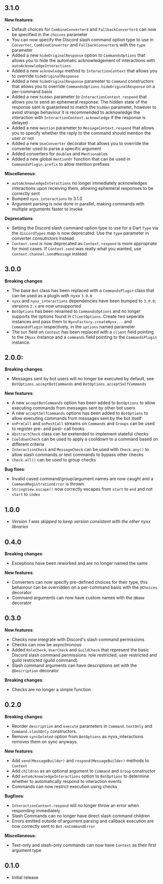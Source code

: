 ## 3.1.0
__New features__:
- Default choices for `CombineConverter`s and `FallbackConverter`s can now be specified in the `choices` parameter
- You can now specify the Discord slash command option type to use in `Converter`, `CombineConverter` and `FallbackConverter`s with the `type` parameter
- Added a new `hideOriginalResponse` option to `CommandsOptions` that allows you to hide the automatic acknowledgement of interactions with `autoAcknowledgeInteractions`
- Added a new `acknowledge` method to `InteractionContext` that allows you to override `hideOriginalResponse`
- Added a new `hideOriginalResponse` parameter to `Command` constructors that allows you to override `CommandsOptions.hideOriginalResponse` on a per-command basis
- Added a new `hidden` parameter to `InteractionContext.respond` that allows you to send an ephemeral response. The hidden state of the response sent is guaranteed to match the `hidden` parameter, however to avoid strange behaviour it is recommended to acknowledge the interaction with `InteractionContext.acknowledge` if the response is delayed
- Added a new `mention` parameter to `MessageContext.respond` that allows you to specify whether the reply to the command should mention the user or not
- Added a new `UseConverter` decorator that allows you to override the converter used to parse a specific argument
- Added converters for `double`s and `Mentionable`s
- Added a new global `mentionOr` function that can be used in `CommandsPlugin.prefix` to allow mention prefixes

__Miscellaneous__:
- `autoAcknowledgeInteractions` no longer immediately acknowledges interactions upon receiving them, allowing ephemeral responses to be correctly sent
- Bumped `nyxx_interactions` to 3.1.0
- Argument parsing is now done in parallel, making commands with multiple arguments faster to invoke

__Deprecations__:
- Setting the Discord slash command option type to use for a Dart `Type` via the `discordTypes` map is now deprecated. Use the `type` parameter in converter consutrctors instead
- `Context.send` is now deprecated as `Context.respond` is more appropriate for most cases. If `Context.send` was really what you wanted, use `Context.channel.sendMessage` instead

## 3.0.0
__Breaking changes__:
- The base `Bot` class has been replaced with a `CommandsPlugin` class that can be used as a plugin with nyxx `3.0.0`
- `nyxx` and `nyxx_interactions` dependencies have been bumped to `3.0.0`; versions `2.x` are now unsupported
- `BotOptions` has been renamed to `CommandsOptions` and no longer supports the options found in `ClientOptions`. Create two seperate instances and pass them to `NyxxFactory.createNyxx...` and `CommandsPlugin` respectively, in the `options` named parameter
- The `bot` field on `Context` has been replaced with a `client` field pointing to the `INyxx` instance and a `commands` field pointing to the `CommandsPlugin` instance.

## 2.0.0:
__Breaking changes__:
- Messages sent by bot users will no longer be executed by default, see `BotOptions.acceptBotCommands` and `BotOptions.acceptSelfCommands`

__New features__:
- A new `acceptBotCommands` option has been added to `BotOptions` to allow executing commands from messages sent by other bot users
- A new `acceptSelfCommands` options has been added to `BotOptions` to allow executing commands from messages sent by the bot itself
- `onPreCall` and `onPostCall` streams on `Commands` and  `Groups` can be used to register pre- and post- call hooks
- `AbstractCheck` class can be exetended to implement stateful checks
- `CooldownCheck` can be used to apply a cooldown to a command based on different criteria
- `InteractionCheck` and `MessageCheck` can be used with `Check.any()` to allow slash commands or text commands to bypass other checks
- `Check.all()` can be used to group checks

__Bug fixes__:
- Invalid cased command/group/argument names are now caught and a `CommandRegistrationError` is thrown
- `StringView.escape()` now correctly escapes from `start` to `end` and not `start` to `index`

## 1.0.0
- *Version 1 was skipped to keep version consistent with the other nyxx libraries*

## 0.4.0
__Breaking changes__:
- Exceptions have been reworked and are no longer named the same

__New features__:
- Converters can now specify pre-defined choices for their type, this behaviour can be overridden on a per-command basis with the `@Choices` decorator
- Command arguments can now have custom names with the `@Name` decorator

## 0.3.0
__New features__:
- Checks now integrate with Discord's slash command permissions
- Checks can now be asynchronous
- Added `RoleCheck`, `UserCheck` and `GuildCheck` that represent the basic Discord slash command permissions: role restricted, user restricted and guild restricted (guild command)
- Slash command arguments can have descriptions set with the `@Description` decorator

__Breaking changes__:
- Checks are no longer a simple function

## 0.2.0
__Breaking changes__:
- Reorder `description` and `execute` parameters in `Command.textOnly` and `Command.slashOnly` constructors.
- Remove `syncDeleted` option from `BotOptions` as nyxx_interactions removes them on sync anyways.

__New features__:
- Add `send(MessageBuilder)` and `respond(MessageBuilder)` methods to `Context`
- Add `children` as an optional argument to `Command` and `Group` constructor
- Add `autoAcknowledgeInteractions` option to `BotOptions` to determine whether to automatically respond to interaction events
- Commands can now restrict execution using checks

__Bugfixes__:
- `InteractionContext.respond` will no longer throw an error when responding immediately
- Slash Commands can no longer have direct slash command children
- Errors emitted outside of argument parsing and callback execution are now correctly sent to `Bot.onCommandError`

__Miscellaneous__:
- Text-only and slash-only commands can now have `Context` as their first argument type

## 0.1.0

- Initial release